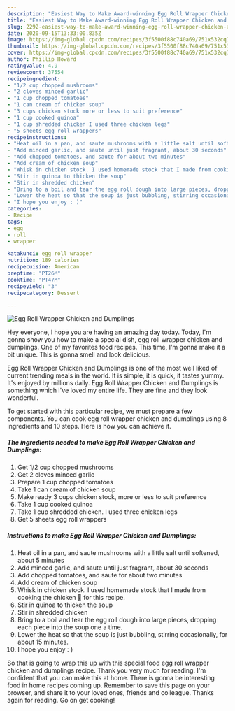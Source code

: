 ```yaml
---
description: "Easiest Way to Make Award-winning Egg Roll Wrapper Chicken and Dumplings"
title: "Easiest Way to Make Award-winning Egg Roll Wrapper Chicken and Dumplings"
slug: 2292-easiest-way-to-make-award-winning-egg-roll-wrapper-chicken-and-dumplings
date: 2020-09-15T13:33:00.835Z
image: https://img-global.cpcdn.com/recipes/3f5500f88c740a69/751x532cq70/egg-roll-wrapper-chicken-and-dumplings-recipe-main-photo.jpg
thumbnail: https://img-global.cpcdn.com/recipes/3f5500f88c740a69/751x532cq70/egg-roll-wrapper-chicken-and-dumplings-recipe-main-photo.jpg
cover: https://img-global.cpcdn.com/recipes/3f5500f88c740a69/751x532cq70/egg-roll-wrapper-chicken-and-dumplings-recipe-main-photo.jpg
author: Phillip Howard
ratingvalue: 4.9
reviewcount: 37554
recipeingredient:
- "1/2 cup chopped mushrooms"
- "2 cloves minced garlic"
- "1 cup chopped tomatoes"
- "1 can cream of chicken soup"
- "3 cups chicken stock more or less to suit preference"
- "1 cup cooked quinoa"
- "1 cup shredded chicken I used three chicken legs"
- "5 sheets egg roll wrappers"
recipeinstructions:
- "Heat oil in a pan, and saute mushrooms with a little salt until softened, about 5 minutes"
- "Add minced garlic, and saute until just fragrant, about 30 seconds"
- "Add chopped tomatoes, and saute for about two minutes"
- "Add cream of chicken soup"
- "Whisk in chicken stock. I used homemade stock that I made from cooking the chicken 🐔 for this recipe."
- "Stir in quinoa to thicken the soup"
- "Stir in shredded chicken"
- "Bring to a boil and tear the egg roll dough into large pieces, dropping each piece into the soup one a time."
- "Lower the heat so that the soup is just bubbling, stirring occasionally, for about 15 minutes."
- "I hope you enjoy : )"
categories:
- Recipe
tags:
- egg
- roll
- wrapper

katakunci: egg roll wrapper 
nutrition: 189 calories
recipecuisine: American
preptime: "PT26M"
cooktime: "PT47M"
recipeyield: "3"
recipecategory: Dessert

---
```



![Egg Roll Wrapper Chicken and Dumplings](https://img-global.cpcdn.com/recipes/3f5500f88c740a69/751x532cq70/egg-roll-wrapper-chicken-and-dumplings-recipe-main-photo.jpg)

Hey everyone, I hope you are having an amazing day today. Today, I'm gonna show you how to make a special dish, egg roll wrapper chicken and dumplings. One of my favorites food recipes. This time, I'm gonna make it a bit unique. This is gonna smell and look delicious.



Egg Roll Wrapper Chicken and Dumplings is one of the most well liked of current trending meals in the world. It is simple, it is quick, it tastes yummy. It's enjoyed by millions daily. Egg Roll Wrapper Chicken and Dumplings is something which I've loved my entire life. They are fine and they look wonderful.


To get started with this particular recipe, we must prepare a few components. You can cook egg roll wrapper chicken and dumplings using 8 ingredients and 10 steps. Here is how you can achieve it.

<!--inarticleads1-->

##### The ingredients needed to make Egg Roll Wrapper Chicken and Dumplings:

1. Get 1/2 cup chopped mushrooms
1. Get 2 cloves minced garlic
1. Prepare 1 cup chopped tomatoes
1. Take 1 can cream of chicken soup
1. Make ready 3 cups chicken stock, more or less to suit preference
1. Take 1 cup cooked quinoa
1. Take 1 cup shredded chicken. I used three chicken legs
1. Get 5 sheets egg roll wrappers




<!--inarticleads2-->

##### Instructions to make Egg Roll Wrapper Chicken and Dumplings:

1. Heat oil in a pan, and saute mushrooms with a little salt until softened, about 5 minutes
1. Add minced garlic, and saute until just fragrant, about 30 seconds
1. Add chopped tomatoes, and saute for about two minutes
1. Add cream of chicken soup
1. Whisk in chicken stock. I used homemade stock that I made from cooking the chicken 🐔 for this recipe.
1. Stir in quinoa to thicken the soup
1. Stir in shredded chicken
1. Bring to a boil and tear the egg roll dough into large pieces, dropping each piece into the soup one a time.
1. Lower the heat so that the soup is just bubbling, stirring occasionally, for about 15 minutes.
1. I hope you enjoy : )




So that is going to wrap this up with this special food egg roll wrapper chicken and dumplings recipe. Thank you very much for reading. I'm confident that you can make this at home. There is gonna be interesting food in home recipes coming up. Remember to save this page on your browser, and share it to your loved ones, friends and colleague. Thanks again for reading. Go on get cooking!
